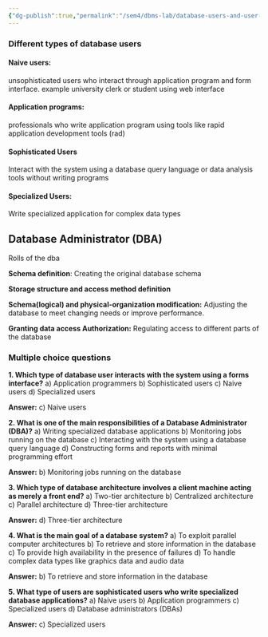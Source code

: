 ```yaml
---
{"dg-publish":true,"permalink":"/sem4/dbms-lab/database-users-and-user-interface/","created":"2025-02-12T19:12:56.760+05:30","updated":"2025-02-12T21:00:49.443+05:30"}
---
```


### Different types of database users


#### Naive users: 

unsophisticated users who interact through application program and form interface. example university clerk or student using web interface

#### Application programs:

professionals who write application program using tools like rapid application development tools (rad)

#### Sophisticated Users

Interact with the system using a database query language or data analysis tools without writing programs


#### Specialized Users:

Write specialized application for complex data types


## Database Administrator (DBA)

Rolls of the dba

**Schema definition**: Creating the original database schema

**Storage structure and access method definition** 

**Schema(logical) and physical-organization modification:** Adjusting the database to meet changing needs or improve performance. 

**Granting data access Authorization:** Regulating access to different parts of the database



### Multiple choice questions

**1. Which type of database user interacts with the system using a forms interface?** a) Application programmers b) Sophisticated users c) Naive users d) Specialized users

**Answer:** c) Naive users

**2. What is one of the main responsibilities of a Database Administrator (DBA)?** a) Writing specialized database applications b) Monitoring jobs running on the database c) Interacting with the system using a database query language d) Constructing forms and reports with minimal programming effort

**Answer:** b) Monitoring jobs running on the database

**3. Which type of database architecture involves a client machine acting as merely a front end?** a) Two-tier architecture b) Centralized architecture c) Parallel architecture d) Three-tier architecture

**Answer:** d) Three-tier architecture

**4. What is the main goal of a database system?** a) To exploit parallel computer architectures b) To retrieve and store information in the database c) To provide high availability in the presence of failures d) To handle complex data types like graphics data and audio data

**Answer:** b) To retrieve and store information in the database

**5. What type of users are sophisticated users who write specialized database applications?** a) Naive users b) Application programmers c) Specialized users d) Database administrators (DBAs)

**Answer:** c) Specialized users
